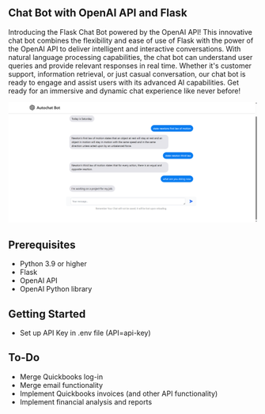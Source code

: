 ## Chat Bot with OpenAI API and Flask

Introducing the Flask Chat Bot powered by the OpenAI API! This innovative chat bot combines the flexibility and ease of use of Flask with the power of the OpenAI API to deliver intelligent and interactive conversations. With natural language processing capabilities, the chat bot can understand user queries and provide relevant responses in real time. Whether it's customer support, information retrieval, or just casual conversation, our chat bot is ready to engage and assist users with its advanced AI capabilities. Get ready for an immersive and dynamic chat experience like never before!

<img src="screenshot.png" alt="img_not_found">

## Prerequisites

- Python 3.9 or higher
- Flask
- OpenAI API
- OpenAI Python library

## Getting Started

* Set up API Key in .env file (API=api-key)


## To-Do

* Merge Quickbooks log-in 
* Merge email functionality
* Implement Quickbooks invoices (and other API functionality)
* Implement financial analysis and reports
